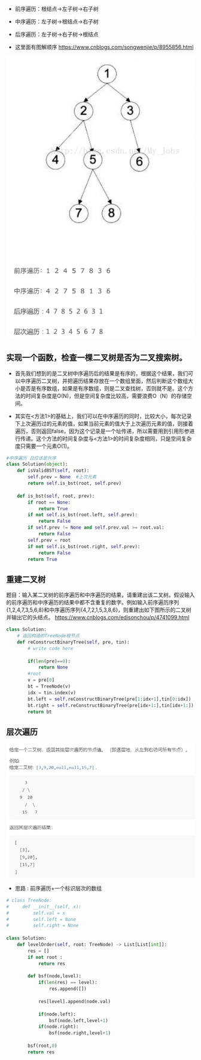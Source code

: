 * 前序遍历：根结点->左子树->右子树
* 中序遍历：左子树->根结点->右子树
* 后序遍历：左子树->右子树->根结点

* 这里面有图解顺序
https://www.cnblogs.com/songwenjie/p/8955856.html

![](../imgs/ercha.png)


##  实现一个函数，检查一棵二叉树是否为二叉搜索树。



* 首先我们想到的是二叉树中序遍历后的结果是有序的，根据这个结果，我们可以中序遍历二叉树，并把遍历结果存放在一个数组里面，然后判断这个数组大小是否是有序数组，如果是有序数组，则是二叉查找树，否则就不是。这个方法的时间复杂度是O(N)，但是空间复杂度比较高，需要浪费O（N）的存储空间。

* 其实在<方法1>的基础上，我们可以在中序遍历的同时，比较大小，每次记录下上次遍历过的元素的值，如果当前元素的值大于上次遍历元素的值，则接着遍历，否则返回false，因为这个记录是一个址传递，所以需要用到引用形参进行传递。这个方法的时间复杂度与<方法1>的时间复杂度相同，只是空间复杂度只需要一个元素O(1)。

```python
#中序遍历 且应该是升序
class Solution(object):
    def isValidBST(self, root):
        self.prev = None  #上次元素
        return self.is_bst(root, self.prev)

    def is_bst(self, root, prev):
        if root == None:
            return True
        if not self.is_bst(root.left, self.prev):
            return False
        if self.prev != None and self.prev.val >= root.val:
            return False
        self.prev = root
        if not self.is_bst(root.right, self.prev):
            return False
        return True
```

## 重建二叉树
题目：输入某二叉树的前序遍历和中序遍历的结果，请重建出该二叉树。假设输入的前序遍历和中序遍历的结果中都不含重复的数字。例如输入前序遍历序列{1,2,4,7,3,5,6,8}和中序遍历序列{4,7,2,1,5,3,8,6}，则重建出如下图所示的二叉树并输出它的头结点。
https://www.cnblogs.com/edisonchou/p/4741099.html
```python
class Solution:
    # 返回构造的TreeNode根节点
    def reConstructBinaryTree(self, pre, tin):
        # write code here
        
        if(len(pre)==0):
            return None
        #root 
        v = pre[0]
        bt = TreeNode(v)
        idx = tin.index(v)
        bt.left = self.reConstructBinaryTree(pre[1:idx+1],tin[0:idx])
        bt.right = self.reConstructBinaryTree(pre[idx+1:],tin[idx+1:])
        return bt 
```
        
## 层次遍历
![](../imgs/cengci.png)

* 思路 : 前序遍历+一个标识层次的数组
```python
# class TreeNode:
#     def __init__(self, x):
#         self.val = x
#         self.left = None
#         self.right = None

class Solution:
    def levelOrder(self, root: TreeNode) -> List[List[int]]:
        res = [] 
        if not root :
            return res 
        
        def bsf(node,level):
            if(len(res) == level):
                res.append([])
            
            res[level].append(node.val)

            if(node.left):
                bsf(node.left,level+1)
            if(node.right):
                bsf(node.right,level+1)
        
        bsf(root,0)
        return res 

```
